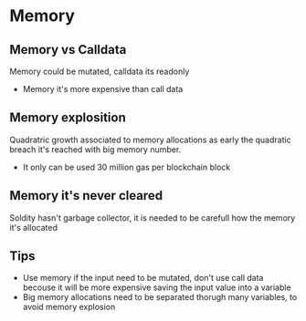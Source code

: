 # Memory 
## Memory vs Calldata
Memory could be mutated, calldata its readonly 
- Memory it's more expensive than call data 

## Memory explosition 
Quadratric growth associated to memory allocations as early the quadratic breach it's reached with big memory number.
- It only can be used 30 million gas per blockchain block
## Memory it's never cleared
 Soldity hasn't garbage collector, it is needed to be carefull how the memory it's allocated
## Tips 
- Use memory if the input need to be mutated, don't use call data becouse it will be more expensive saving the input value into a variable 
- Big memory allocations need to be separated thorugh many variables, to avoid memory explosion